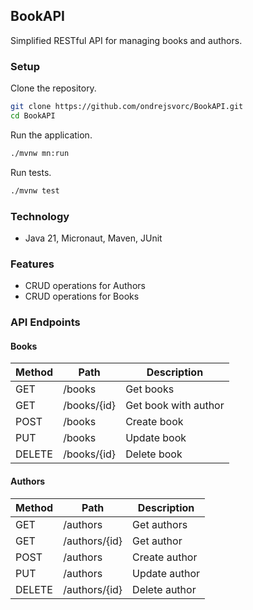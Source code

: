 ## BookAPI
Simplified RESTful API for managing books and authors.

### Setup

Clone the repository.
```bash
git clone https://github.com/ondrejsvorc/BookAPI.git
cd BookAPI
```
Run the application.
```bash
./mvnw mn:run
````
Run tests.
````bash
./mvnw test
````

### Technology
- Java 21, Micronaut, Maven, JUnit

### Features
- CRUD operations for Authors
- CRUD operations for Books

### API Endpoints

#### Books
| Method | Path            | Description          |
|--------|-----------------|----------------------|
| GET    | /books          | Get books            |
| GET    | /books/{id}     | Get book with author |
| POST   | /books          | Create book          |
| PUT    | /books          | Update book          |
| DELETE | /books/{id}     | Delete book          |

#### Authors
| Method | Path            | Description     |
|--------|-----------------|-----------------|
| GET    | /authors        | Get authors     |
| GET    | /authors/{id}   | Get author      |
| POST   | /authors        | Create author   |
| PUT    | /authors        | Update author   |
| DELETE | /authors/{id}   | Delete author   |



